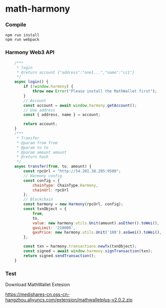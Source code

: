 # math-harmony

### Compile

```
npm run install
npm run webpack
```

### Harmony Web3 API
```javascript
    /***
	 * login
	 * @return account {"address":"one1...","name":"cc1"}
	 */
	async login() {
		if (!window.harmony) {
			throw new Error("Please install the MathWallet first");
		}
		// Account
		const account = await window.harmony.getAccount();
		// Use address
		const { address, name } = account;

		return account;
	}
	/***
	 * Transfer
	 * @param from from
	 * @param to to
	 * @param amount amount
	 * @return hash
	 */
	async transfer(from, to, amount) {
		const rpcUrl = "http://54.201.38.205:9500";
		// Harmony config
		const config = {
			chainType: ChainType.Harmony,
			chainUrl: rpcUrl
		};
		// Blockchain
		const harmony = new Harmony(rpcUrl, config);
		const txnObject = {
			from,
			to,
			value: new harmony.utils.Unit(amount).asEther().toWei(),
			gasLimit: '210000',
			gasPrice: new harmony.utils.Unit('100').asGwei().toWei(),
		};

		const txn = harmony.transactions.newTx(txnObject);
		const signed = await window.harmony.signTransaction(txn);
		return signed.sendTransaction();
	}
``` 
### Test

Download MathWallet Extesion

https://medishares-cn.oss-cn-hangzhou.aliyuncs.com/extension/mathwalletplus-v2.0.2.zip

